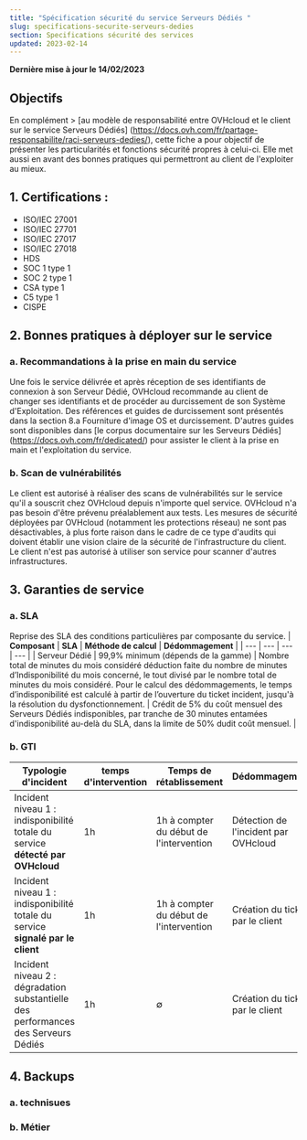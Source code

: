 ```yaml
---
title: "Spécification sécurité du service Serveurs Dédiés "
slug: specifications-securite-serveurs-dedies
section: Specifications sécurité des services
updated: 2023-02-14
---
```


**Dernière mise à jour le 14/02/2023**

## Objectifs
En complément > [au modèle de responsabilité entre OVHcloud et le client sur le service Serveurs Dédiés] (https://docs.ovh.com/fr/partage-responsabilite/raci-serveurs-dedies/), cette fiche a pour objectif de présenter les particularités 
et fonctions sécurité propres à celui-ci.
Elle met aussi en avant des bonnes pratiques qui permettront au client de l'exploiter au mieux.

## 1. Certifications :
* ISO/IEC 27001 
* ISO/IEC 27701 
* ISO/IEC 27017 
* ISO/IEC 27018 
* HDS 
* SOC 1 type 1 
* SOC 2 type 1 
* CSA type 1 
* C5 type 1 
* CISPE

## 2. Bonnes pratiques à déployer sur le service
### a. Recommandations à la prise en main du service
Une fois le service délivrée et après réception de ses identifiants de connexion à son Serveur Dédié, OVHcloud recommande au client de changer ses identifiants 
et de procéder au durcissement de son Système d'Exploitation. Des références et guides de durcissement sont présentés dans la section 8.a Fourniture d'image OS 
et durcissement.
D'autres guides sont disponibles dans [le corpus documentaire sur les Serveurs Dédiés] (https://docs.ovh.com/fr/dedicated/) pour assister le client à la prise 
en main et l'exploitation du service.

### b. Scan de vulnérabilités
Le client est autorisé à réaliser des scans de vulnérabilités sur le service qu'il a souscrit chez OVHcloud depuis n'importe quel service. OVHcloud n'a pas besoin 
d'être prévenu préalablement aux tests. Les mesures de sécurité déployées par OVHcloud (notamment les protections réseau) ne sont pas désactivables, à plus forte 
raison dans le cadre de ce type d'audits qui doivent établir une vision claire de la sécurité de l'infrastructure du client.
Le client n'est pas autorisé à utiliser son service pour scanner d'autres infrastructures.

## 3. Garanties de service
### a. SLA
Reprise des SLA des conditions particulières par composante du service.
| **Composant** | **SLA** | **Méthode de calcul** | **Dédommagement** |
| --- | --- | --- | --- |
| Serveur Dédié | 99,9% minimum (dépends de la gamme) | Nombre total  de minutes du mois considéré déduction faite du nombre de minutes d’Indisponibilité du mois concerné, le tout divisé par le nombre total de minutes du mois considéré. Pour le calcul des dédommagements, le temps d’indisponibilité est calculé à partir de l’ouverture du ticket incident, jusqu'à la résolution du dysfonctionnement. | Crédit de 5% du coût mensuel des Serveurs Dédiés indisponibles, par tranche de 30 minutes entamées d'indisponibilité au-delà du SLA, dans la limite de 50% dudit coût mensuel. |

### b. GTI
| **Typologie d'incident** | **temps d'intervention** | **Temps de rétablissement** | **Dédommagement** |
| --- | --- | --- | --- |
| Incident niveau 1 : indisponibilité totale du service **détecté par OVHcloud** | 1h | 1h à compter du début de l'intervention | Détection de l'incident par OVHcloud |  Crédit de 5% du coût mensuel des Serveurs Dédiés indisponibles, par tranche de 30 minutes entamées d'indisponibilité au-delà du SLA, dans la limite de 50% dudit coût mensuel. |
| Incident niveau 1 : indisponibilité totale du service **signalé par le client** | 1h | 1h à compter du début de l'intervention | Création du ticket par le client | Crédit de 5% du coût mensuel des Serveurs Dédiés indisponibles, par tranche de 30 minutes entamées d'indisponibilité au-delà du SLA, dans la limite de 50% dudit coût mensuel. |
| Incident niveau 2 : dégradation substantielle des performances des Serveurs Dédiés | 1h | ∅ | Création du ticket par le client | Crédit de 5% du coût mensuel des Serveurs Dédiés indisponibles, par tranche de 30 minutes entamées d'indisponibilité au-delà du SLA, dans la limite de 50% dudit coût mensuel. |

## 4. Backups
### a. technisues


### b. Métier























